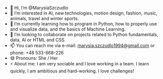 - 👋 Hi, I’m @MarysiaSzczudlo
- 👀 I’m interested in AI, new technologies, motion design, fashion, music, animals, travel and winter sports.
- 🌱 I’m currently learning how to program in Python, how to properly use and visualize data, and the basics of Machine Learning.
- 💞️ I’m looking to collaborate on projects related to Python fundamentals, data, AI or HTML and CSS.
- 📫 You can reach me via e-mail: marysia.szczudlo1994@gmail.com or phone: +48 533-668-226 
- 😄 Pronouns: She / Her
- ⚡ About me: I am very sociable and I love working in a team. I learn quickly, I am ambitious and hard-working. I love challenges! 

<!---
MarysiaSzczudlo/MarysiaSzczudlo is a ✨ special ✨ repository because its `README.md` (this file) appears on your GitHub profile.
You can click the Preview link to take a look at your changes.
--->
